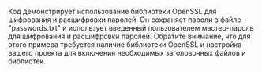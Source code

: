 
Код демонстрирует использование библиотеки OpenSSL для шифрования и расшифровки паролей. Он сохраняет пароли в файле "passwords.txt" и использует введенный пользователем мастер-пароль для шифрования и расшифровки паролей. Обратите внимание, что для этого примера требуется наличие библиотеки OpenSSL и настройка вашего проекта для включения необходимых заголовочных файлов и библиотек.
